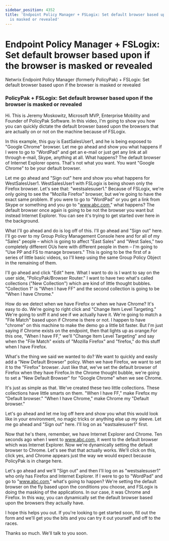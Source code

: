 ```yaml
---
sidebar_position: 4352
title: 'Endpoint Policy Manager + FSLogix: Set default browser based upon if the browser
  is masked or revealed'
---
```


# Endpoint Policy Manager + FSLogix: Set default browser based upon if the browser is masked or revealed

Netwrix Endpoint Policy Manager (formerly PolicyPak) + FSLogix: Set default browser based upon if the browser is masked or revealed

### PolicyPak + FSLogix: Set default browser based upon if the browser is masked or revealed

Hi. This is Jeremy Moskowitz, Microsoft MVP, Enterprise Mobility and Founder of PolicyPak Software. In this video, I'm going to show you how you can quickly dictate the default browser based upon the browsers that are actually on or not on the machine because of FSLogix.

In this example, this guy is EastSalesUser1, and he is being exposed to "Google Chrome" browser. Let me go ahead and show you what happens if I were to go to "WordPad" and get an e-mail or just get any link at all through e-mail, Skype, anything at all. What happens? The default browser of Internet Explorer opens. That's not what you want. You want "Google Chrome" to be your default browser.

Let me go ahead and "Sign out" here and show you what happens for WestSalesUser1. WestSalesUser1 with FSLogix is being shown only the Firefox browser. Let's see that: "westsalesuser1." Because of FSLogix, we're only going to see the "Mozilla Firefox" browser, but we're going to have the exact same problem. If you were to go to "WordPad" or you get a link from Skype or something and you go to "www.abc.com," what happens? The default browser once again is going to be not the browser you want but instead Internet Explorer. You can see it's trying to get started over here in the background.

What I'll go ahead and do is log off of this. I'll go ahead and "Sign out" here. I'll go over to my Group Policy Management Console here and for all of my "Sales" people – which is going to affect "East Sales" and "West Sales," two completely different OUs here with different people in them – I'm going to "Use PP and FS to manage browsers." This is going to be the first of a series of little basic videos, so I'll keep using the same Group Policy Object in the remaining of them.

I'll go ahead and click "Edit" here. What I want to do is I want to say on the user side, "PolicyPak/Browser Router." I want to have two what's called collections ("New Collection") which are kind of little thought bubbles. "Collection 1" is "When I have FF" and the second collection is going to be "When I have Chrome."

How do we detect when we have Firefox or when we have Chrome? It's easy to do. We're going to right click and "Change Item Level Targeting." We're going to sniff it and see if we actually have it. We're going to match a "File Match" based upon if Chrome is there or not. I happen to have "chrome" on this machine to make the demo go a little bit faster. But I'm just saying if Chrome exists on the endpoint, then that lights up as orange.For this one, "When I have FF," we'll "Change Item Level Targeting" and say when the "File Match" exists of "Mozilla Firefox" and "firefox," do this stuff when I have Firefox.

What's the thing we said we wanted to do? We want to quickly and easily add a "New Default Browser" policy. When we have Firefox, we want to set it to the "Firefox" browser. Just like that, we've set the default browser of Firefox when they have Firefox.In the Chrome thought bubble, we're going to set a "New Default Browser" for "Google Chrome" when we see Chrome.

It's just as simple as that. We've created these two little collections. These collections have little smarts on them. "When I have FF," make Firefox my "Default browser." "When I have Chrome," make Chrome my "Default browser."

Let's go ahead and let me log off here and show you what this would look like in your environment, no magic tricks or anything else up my sleeve. Let me go ahead and "Sign out" here. I'll log on as "eastsalesuser1" first.

Now that he's there, remember, we have Internet Explorer and Chrome. Ten seconds ago when I went to www.abc.com, it went to the default browser which was Internet Explorer. Now we're dynamically setting the default browser to Chrome. Let's see that that actually works. We'll click on this, click yes, and Chrome appears just the way we would expect because PolicyPak is in charge here.

Let's go ahead and we'll "Sign out" and then I'll log on as "westsalesuser1" who only has Firefox and Internet Explorer. If I were to go to "WordPad" and go to "www.abc.com," what's going to happen? We're setting the default browser on the fly based upon the conditions you choose, and FSLogix is doing the masking of the applications. In our case, it was Chrome and Firefox. In this way, you can dynamically set the default browser based upon the browsers they actually have.

I hope this helps you out. If you're looking to get started soon, fill out the form and we'll get you the bits and you can try it out yourself and off to the races.

Thanks so much. We'll talk to you soon.